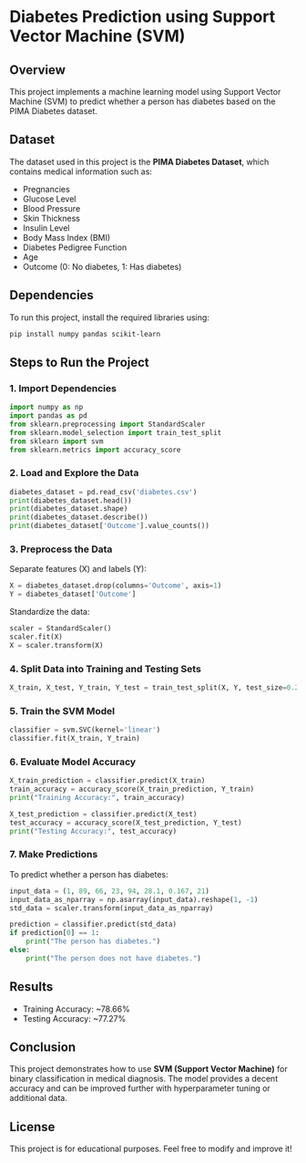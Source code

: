 # Diabetes Prediction using Support Vector Machine (SVM)

## Overview
This project implements a machine learning model using Support Vector Machine (SVM) to predict whether a person has diabetes based on the PIMA Diabetes dataset.

## Dataset
The dataset used in this project is the **PIMA Diabetes Dataset**, which contains medical information such as:
- Pregnancies
- Glucose Level
- Blood Pressure
- Skin Thickness
- Insulin Level
- Body Mass Index (BMI)
- Diabetes Pedigree Function
- Age
- Outcome (0: No diabetes, 1: Has diabetes)

## Dependencies
To run this project, install the required libraries using:
```bash
pip install numpy pandas scikit-learn
```

## Steps to Run the Project

### 1. Import Dependencies
```python
import numpy as np
import pandas as pd
from sklearn.preprocessing import StandardScaler
from sklearn.model_selection import train_test_split
from sklearn import svm
from sklearn.metrics import accuracy_score
```

### 2. Load and Explore the Data
```python
diabetes_dataset = pd.read_csv('diabetes.csv')
print(diabetes_dataset.head())
print(diabetes_dataset.shape)
print(diabetes_dataset.describe())
print(diabetes_dataset['Outcome'].value_counts())
```

### 3. Preprocess the Data
Separate features (X) and labels (Y):
```python
X = diabetes_dataset.drop(columns='Outcome', axis=1)
Y = diabetes_dataset['Outcome']
```

Standardize the data:
```python
scaler = StandardScaler()
scaler.fit(X)
X = scaler.transform(X)
```

### 4. Split Data into Training and Testing Sets
```python
X_train, X_test, Y_train, Y_test = train_test_split(X, Y, test_size=0.2, stratify=Y, random_state=2)
```

### 5. Train the SVM Model
```python
classifier = svm.SVC(kernel='linear')
classifier.fit(X_train, Y_train)
```

### 6. Evaluate Model Accuracy
```python
X_train_prediction = classifier.predict(X_train)
train_accuracy = accuracy_score(X_train_prediction, Y_train)
print("Training Accuracy:", train_accuracy)

X_test_prediction = classifier.predict(X_test)
test_accuracy = accuracy_score(X_test_prediction, Y_test)
print("Testing Accuracy:", test_accuracy)
```

### 7. Make Predictions
To predict whether a person has diabetes:
```python
input_data = (1, 89, 66, 23, 94, 28.1, 0.167, 21)
input_data_as_nparray = np.asarray(input_data).reshape(1, -1)
std_data = scaler.transform(input_data_as_nparray)

prediction = classifier.predict(std_data)
if prediction[0] == 1:
    print("The person has diabetes.")
else:
    print("The person does not have diabetes.")
```

## Results
- Training Accuracy: ~78.66%
- Testing Accuracy: ~77.27%

## Conclusion
This project demonstrates how to use **SVM (Support Vector Machine)** for binary classification in medical diagnosis. The model provides a decent accuracy and can be improved further with hyperparameter tuning or additional data.

## License
This project is for educational purposes. Feel free to modify and improve it!

